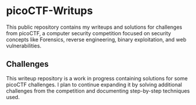 # picoCTF-Writups
This public repository contains my writeups and solutions for challenges from picoCTF, a computer security competition focused on security concepts like Forensics, reverse engineering, binary exploitation, and web vulnerabilities.
## Challenges ##

This writeup repository is a work in progress containing solutions for some picoCTF challenges. I plan to continue expanding it by solving additional challenges from the competition and documenting step-by-step techniques used.
